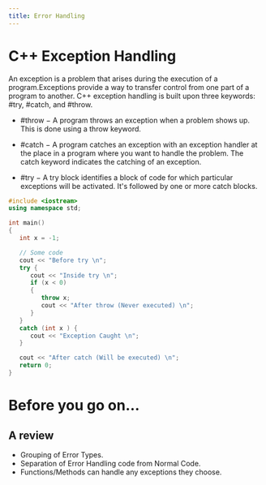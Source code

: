 ```yaml
---
title: Error Handling
---
```

# C++ Exception Handling
An exception is a problem that arises during the execution of a program.Exceptions provide a way to transfer control from one part of a program to another. C++ exception handling is built upon three keywords: #try, #catch, and #throw.
* #throw − A program throws an exception when a problem shows up. This is done using a throw keyword.

* #catch − A program catches an exception with an exception handler at the place in a program where you want to handle the problem. The catch keyword indicates the catching of an exception.

* #try − A try block identifies a block of code for which particular exceptions will be activated. It's followed by one or more catch blocks.
```CPP
#include <iostream>
using namespace std;

int main()
{
   int x = -1;

   // Some code
   cout << "Before try \n";
   try {
      cout << "Inside try \n";
      if (x < 0)
      {
         throw x;
         cout << "After throw (Never executed) \n";
      }
   }
   catch (int x ) {
      cout << "Exception Caught \n";
   }

   cout << "After catch (Will be executed) \n";
   return 0;
}
```

# Before you go on...
## A review
* Grouping of Error Types.
* Separation of Error Handling code from Normal Code.
* Functions/Methods can handle any exceptions they choose.
